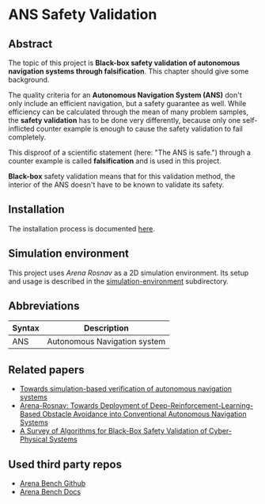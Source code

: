 # ANS Safety Validation
## Abstract
The topic of this project is **Black-box safety validation of autonomous navigation systems through falsification**. This chapter should give some background.

The quality criteria for an **Autonomous Navigation System (ANS)** don't only include an efficient navigation, but a safety guarantee as well. While efficiency can be calculated through the mean of many problem samples, the **safety validation** has to be done very differently, because only one self-inflicted counter example is enough to cause the safety validation to fail completely.

This disproof of a scientific statement (here: "The ANS is safe.") through a counter example is called **falsification** and is used in this project.

**Black-box** safety validation means that for this validation method, the interior of the ANS doesn't have to be known to validate its safety.

## Installation
The installation process is documented [here](docs/Installation.md).

## Simulation environment
This project uses *Arena Rosnav* as a 2D simulation environment. Its setup and usage is described in the [simulation-environment](simulation-environment/README.md) subdirectory.

## Abbreviations
| Syntax      | Description |
| ----------- | ----------- |
| ANS		   | Autonomous Navigation system |

## Related papers
* [Towards simulation-based verification of autonomous navigation systems](https://www.sciencedirect.com/science/article/abs/pii/S092575352030196X)
* [Arena-Rosnav: Towards Deployment of Deep-Reinforcement-Learning-Based Obstacle Avoidance into Conventional Autonomous Navigation Systems](https://arxiv.org/abs/2104.03616)
* [A Survey of Algorithms for Black-Box Safety Validation of Cyber-Physical Systems](https://dl.acm.org/doi/pdf/10.1613/jair.1.12716)

## Used third party repos
* [Arena Bench Github](https://github.com/ignc-research/arena-rosnav)
* [Arena Bench Docs](https://github.com/ignc-research/arena-rosnav)